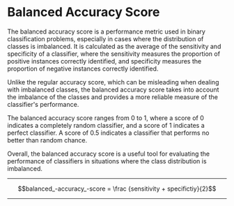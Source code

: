 # Balanced Accuracy Score
The balanced accuracy score is a performance metric used in binary classification problems, especially in cases where the distribution of classes is imbalanced. It is calculated as the average of the sensitivity and specificity of a classifier, where the sensitivity measures the proportion of positive instances correctly identified, and specificity measures the proportion of negative instances correctly identified.

Unlike the regular accuracy score, which can be misleading when dealing with imbalanced classes, the balanced accuracy score takes into account the imbalance of the classes and provides a more reliable measure of the classifier's performance.

The balanced accuracy score ranges from 0 to 1, where a score of 0 indicates a completely random classifier, and a score of 1 indicates a perfect classifier. A score of 0.5 indicates a classifier that performs no better than random chance.

Overall, the balanced accuracy score is a useful tool for evaluating the performance of classifiers in situations where the class distribution is imbalanced.
****
$$balanced_-accuracy_-score = \frac {sensitivity + specifictiy}{2}$$
****
